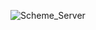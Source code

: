 ![Scheme_Server](https://user-images.githubusercontent.com/32225687/77252671-1aaf0b80-6c34-11ea-9f1c-6abedbf221e5.png)
